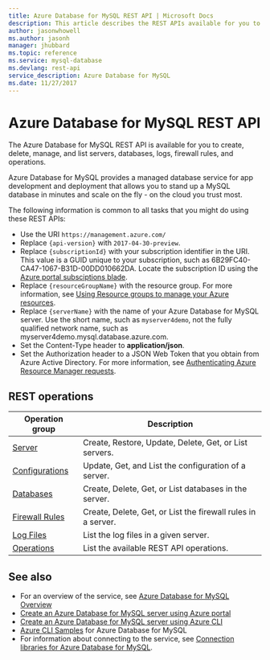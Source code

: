 ```yaml
---
title: Azure Database for MySQL REST API | Microsoft Docs
description: This article describes the REST APIs available for you to use with Azure Database for MySQL to create, delete, manage, and list servers, databases, logs, firewall rules, and operations.
author: jasonwhowell
ms.author: jasonh
manager: jhubbard
ms.topic: reference
ms.service: mysql-database
ms.devlang: rest-api
service_description: Azure Database for MySQL
ms.date: 11/27/2017
---
```


# Azure Database for MySQL REST API
The Azure Database for MySQL REST API is available for you to create, delete, manage, and list servers, databases, logs, firewall rules, and operations. 

Azure Database for MySQL provides a managed database service for app development and deployment that allows you to stand up a MySQL database in minutes and scale on the fly - on the cloud you trust most.

The following information is common to all tasks that you might do using these REST APIs:  
-   Use the URI `https://management.azure.com/`
-   Replace `{api-version}` with `2017-04-30-preview`.
-   Replace `{subscriptionId}` with your subscription identifier in the URI. This value is a GUID unique to your subscription, such as 6B29FC40-CA47-1067-B31D-00DD010662DA.  Locate the subscription ID using the [Azure portal subsciptions blade](https://portal.azure.com/#blade/Microsoft_Azure_Billing/SubscriptionsBlade).
-   Replace `{resourceGroupName}` with the resource group. For more information, see [Using Resource groups to manage your Azure resources](https://azure.microsoft.com/documentation/articles/azure-preview-portal-using-resource-groups/).  
-   Replace `{serverName}` with the name of your Azure Database for MySQL server. Use the short name, such as `myserver4demo`, not the fully qualified network name, such as myserver4demo.mysql.database.azure.com.
-   Set the Content-Type header to **application/json**.  
-   Set the Authorization header to a JSON Web Token that you obtain from Azure Active Directory. For more information, see [Authenticating Azure Resource Manager requests](https://msdn.microsoft.com/library/azure/dn790557.aspx). 

## REST operations

| Operation group | Description |
|---|---|
| [Server](xref:management.azure.com.mysql.servers) | Create, Restore, Update, Delete, Get, or List servers. |
| [Configurations](xref:management.azure.com.mysql.configurations) | Update, Get, and List the configuration of a server. | 
| [Databases](xref:management.azure.com.mysql.databases)  | Create, Delete, Get, or List databases in the server. | 
| [Firewall Rules](xref:management.azure.com.mysql.firewallrules) | Create, Delete, Get, or List the firewall rules in a server. |
| [Log Files](xref:management.azure.com.mysql.logfiles) | List the log files in a given server. |
| [Operations](xref:management.azure.com.mysql.operations) | List the available REST API operations. |


## See also
- For an overview of the service, see [Azure Database for MySQL Overview](/azure/mysql/overview)
- [Create an Azure Database for MySQL server using Azure portal](/azure/mysql/quickstart-create-mysql-server-database-using-azure-portal)
- [Create an Azure Database for MySQL server using Azure CLI](/azure/mysql/quickstart-create-mysql-server-database-using-azure-cli)
- [Azure CLI Samples](/azure/mysql/sample-scripts-azure-cli) for Azure Database for MySQL
- For information about connecting to the service, see [Connection libraries for Azure Database for MySQL](/azure/mysql/concepts-connection-libraries).
